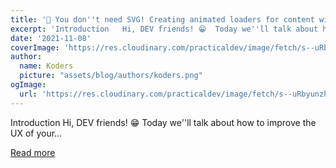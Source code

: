 ```yaml
---
title: '🎊 You don''t need SVG! Creating animated loaders for content with Tailwind CSS'
excerpt: 'Introduction   Hi, DEV friends! 😁  Today we''ll talk about how to improve the UX of your...'
date: '2021-11-08'
coverImage: 'https://res.cloudinary.com/practicaldev/image/fetch/s--uRbyunzh--/c_imagga_scale,f_auto,fl_progressive,h_420,q_auto,w_1000/https://dev-to-uploads.s3.amazonaws.com/uploads/articles/6h1oycwt9nds0lcrcprp.jpg'
author:
  name: Koders
  picture: "assets/blog/authors/koders.png"
ogImage:
  url: 'https://res.cloudinary.com/practicaldev/image/fetch/s--uRbyunzh--/c_imagga_scale,f_auto,fl_progressive,h_420,q_auto,w_1000/https://dev-to-uploads.s3.amazonaws.com/uploads/articles/6h1oycwt9nds0lcrcprp.jpg'
---
```


Introduction   Hi, DEV friends! 😁  Today we''ll talk about how to improve the UX of your...

[Read more](https://dev.to/koddr/you-dont-need-svg-creating-animated-loaders-for-content-with-tailwind-css-2cf0)
